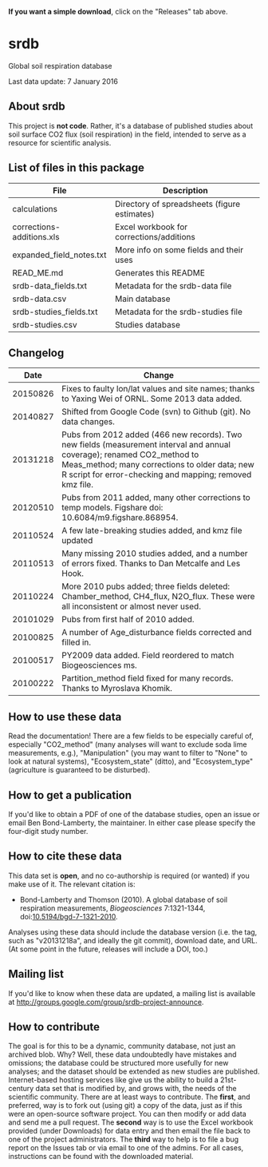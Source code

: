  **If you want a simple download**, click on the "Releases" tab above.
 
 srdb
====

Global soil respiration database

Last data update: 7 January 2016

About srdb
-----------------------
This project is **not code**. Rather, it's a database of published studies
about soil surface CO2 flux (soil respiration) in the field, intended to
serve as a resource for scientific analysis.

List of files in this package
-----------------------

File						|	Description
----------------------------|------------------------------------------------
calculations				|	Directory of spreadsheets (figure estimates)
corrections-additions.xls	|	Excel workbook for corrections/additions 
expanded_field_notes.txt	|	More info on some fields and their uses 
READ_ME.md					|	Generates this README
srdb-data_fields.txt		|	Metadata for the srdb-data file
srdb-data.csv				|	Main database
srdb-studies_fields.txt		|	Metadata for the srdb-studies file
srdb-studies.csv			|	Studies database

Changelog
-----------------------

Date		|	Change
----------- | ------------------------------------------------------------
20150826    |   Fixes to faulty lon/lat values and site names; thanks to Yaxing Wei of ORNL. Some 2013 data added.
20140827	|	Shifted from Google Code (svn) to Github (git). No data changes.
20131218	|	Pubs from 2012 added (466 new records).	Two new fields (measurement interval and annual coverage); renamed CO2_method to Meas_method; many corrections to older data; new R script for error-checking and mapping; removed kmz file.
20120510	|	Pubs from 2011 added, many other corrections to temp models. Figshare doi: 10.6084/m9.figshare.868954.
20110524	|	A few late-breaking studies added, and kmz file updated
20110513	|	Many missing 2010 studies added, and a number of errors fixed. Thanks to Dan Metcalfe and Les Hook.
20110224	|	More 2010 pubs added; three fields deleted: Chamber_method, CH4_flux, N2O_flux. These were all inconsistent or almost never used.
20101029	|	Pubs from first half of 2010 added.
20100825	|	A number of Age_disturbance fields corrected and filled in.
20100517	|	PY2009 data added. Field reordered to match Biogeosciences ms.
20100222	|	Partition_method field fixed for many records. Thanks to Myroslava Khomik.

How to use these data
-----------------------
Read the documentation! There are a few fields to be especially careful of, especially "CO2_method" (many analyses will want to exclude soda lime measurements, e.g.), "Manipulation" (you may want to filter to "None" to look at natural systems), "Ecosystem_state" (ditto), and "Ecosystem_type" (agriculture is guaranteed to be disturbed).

How to get a publication
-----------------------
If you'd like to obtain a PDF of one of the database studies, open an issue or email Ben Bond-Lamberty, the maintainer. In either case please specify the four-digit study number.                                  

How to cite these data
-----------------------
This data set is **open**, and no co-authorship is required (or wanted) if you make use of it. The relevant citation is:
* Bond-Lamberty and Thomson (2010). A global database of soil respiration measurements, *Biogeosciences* 7:1321-1344, doi:[10.5194/bgd-7-1321-2010](http://dx.doi.org/10.5194/bgd-7-1321-2010).

Analyses using these data should include the database version (i.e. the tag, such as "v20131218a", and ideally the git commit), download date, and URL. (At some point in the future, releases will include a DOI, too.)

Mailing list
-----------------------
If you'd like to know when these data are updated, a mailing list is available at http://groups.google.com/group/srdb-project-announce.

How to contribute
-----------------------
The goal is for this to be a dynamic, community database, not just an
archived blob. Why? Well, these data undoubtedly have mistakes and
omissions; the database could be structured more usefully for new
analyses; and the dataset should be extended as new studies are
published. Internet-based hosting services like give us the ability to build a 21st-century data set that is
modified by, and grows with, the needs of the scientific community.
There are at least ways to contribute. The **first**, and preferred, way is
to fork out (using git) a copy of the data, just as if this were
an open-source software project. You can then modify or add data and
send me a pull request. The **second** way
is to use the Excel workbook provided (under Downloads) for data entry
and then email the file back to one of the project administrators. The
**third** way to help is to file a bug report on the Issues tab or via email
to one of the admins. For all cases, instructions can be found with the
downloaded material.

